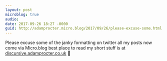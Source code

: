 ```yaml
---
layout: post
microblog: true
audio: 
date: 2017-09-26 18:27 -0000
guid: http://adamprocter.micro.blog/2017/09/26/please-excuse-some.html
---
```

Please excuse some of the janky formatting on twitter all my posts now come via Micro.blog best place to read my short stuff is at [discursive.adamprocter.co.uk](http://discursive.adamprocter.co.uk) 🦄
